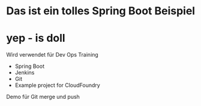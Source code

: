 # Das ist ein tolles Spring Boot Beispiel
# yep - is doll

Wird verwendet für Dev Ops Training
- Spring Boot
- Jenkins
- Git
- Example project for CloudFoundry

Demo für Git merge und push
